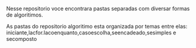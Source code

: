 Nesse repositorio voce encontrara pastas separadas com diversar formas de algoritimos.

As pastas do repositorio algoritimo esta organizada por temas entre elas: iniciante,lacfor.lacoenquanto,casoescolha,seencadeado,sesimples e secomposto